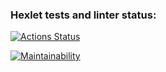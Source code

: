 ### Hexlet tests and linter status:
[![Actions Status](https://github.com/vahantov/python-project-lvl1/workflows/hexlet-check/badge.svg)](https://github.com/vahantov/python-project-lvl1/actions)

[![Maintainability](https://api.codeclimate.com/v1/badges/a99a88d28ad37a79dbf6/maintainability)](https://codeclimate.com/github/codeclimate/codeclimate/maintainability)